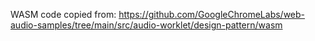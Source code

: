 WASM code copied from:
https://github.com/GoogleChromeLabs/web-audio-samples/tree/main/src/audio-worklet/design-pattern/wasm